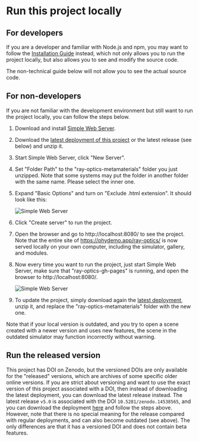 # Run this project locally

## For developers

If you are a developer and familiar with Node.js and npm, you may want to follow the [Installation Guide](https://github.com/ricktu288/ray-optics?tab=readme-ov-file#installation) instead, which not only allows you to run the project locally, but also allows you to see and modify the source code.

The non-technical guide below will not allow you to see the actual source code.

## For non-developers

If you are not familiar with the development environment but still want to run the project locally, you can follow the steps below.

1. Download and install [Simple Web Server](https://simplewebserver.org/).
2. Download the [latest deployment of this project](https://github.com/briidee3/ray-optics-metamaterials/raw/refs/heads/master/run-locally/dist.zip) or the latest release (see below) and unzip it.
3. Start Simple Web Server, click "New Server".
4. Set "Folder Path" to the "ray-optics-metamaterials" folder you just unzipped. Note that some systems may put the folder in another folder with the same name. Please select the inner one.
5. Expand "Basic Options" and turn on "Exclude .html extension". It should look like this:

    ![Simple Web Server](https://raw.githubusercontent.com/ricktu288/ray-optics/refs/heads/master/run-locally/simple-web-server-config.png)

6. Click "Create server" to run the project.
7. Open the browser and go to http://localhost:8080/ to see the project. Note that the entire site of https://phydemo.app/ray-optics/ is now served locally on your own computer, including the simulator, gallery, and modules.
8. Now every time you want to run the project, just start Simple Web Server, make sure that "ray-optics-gh-pages" is running, and open the browser to http://localhost:8080/.

    ![Simple Web Server](https://raw.githubusercontent.com/ricktu288/ray-optics/refs/heads/master/run-locally/simple-web-server-running.png)

9. To update the project, simply download again the [latest deployment](https://github.com/briidee3/ray-optics-metamaterials/raw/refs/heads/master/run-locally/dist.zip), unzip it, and replace the "ray-optics-metamaterials" folder with the new one.

Note that if your local version is outdated, and you try to open a scene created with a newer version and uses new features, the scene in the outdated simulator may function incorrectly without warning.

## Run the released version

This project has DOI on Zenodo, but the versioned DOIs are only available for the "released" versions, which are archives of some specific older online versions. If you are strict about versioning and want to use the exact version of this project associated with a DOI, then instead of downloading the latest deployment, you can download the latest release instead. The latest release `v5.0` is associated with the DOI `10.5281/zenodo.14538565`, and you can download the deployment [here](https://github.com/ricktu288/ray-optics/archive/refs/heads/release/v5.0.zip) and follow the steps above. However, note that there is no special meaning for the release compared with regular deployments, and can also become outdated (see above). The only differences are that it has a versioned DOI and does not contain beta features.